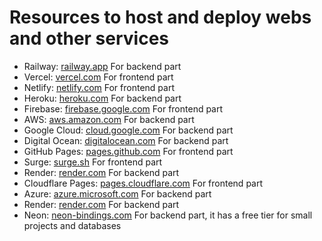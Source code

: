 # Resources to host and deploy webs and other services

-   Railway: [railway.app](https://railway.app/)
    For backend part
-   Vercel: [vercel.com](https://vercel.com/)
    For frontend part
-   Netlify: [netlify.com](https://www.netlify.com/)
    For frontend part
-   Heroku: [heroku.com](https://www.heroku.com/)
    For backend part
-   Firebase: [firebase.google.com](https://firebase.google.com/)
    For frontend part
-   AWS: [aws.amazon.com](https://aws.amazon.com/)
    For backend part
-   Google Cloud: [cloud.google.com](https://cloud.google.com/)
    For backend part
-   Digital Ocean: [digitalocean.com](https://www.digitalocean.com/)
    For backend part
-   GitHub Pages: [pages.github.com](https://pages.github.com/)
    For frontend part
-   Surge: [surge.sh](https://surge.sh/)
    For frontend part
-   Render: [render.com](https://render.com/)
    For backend part
-   Cloudflare Pages: [pages.cloudflare.com](https://pages.cloudflare.com/)
    For frontend part
-   Azure: [azure.microsoft.com](https://azure.microsoft.com/)
    For backend part
-   Render: [render.com](https://render.com/)
    For backend part
-   Neon: [neon-bindings.com](https://neon-bindings.com/)
    For backend part, it has a free tier for small projects and databases
